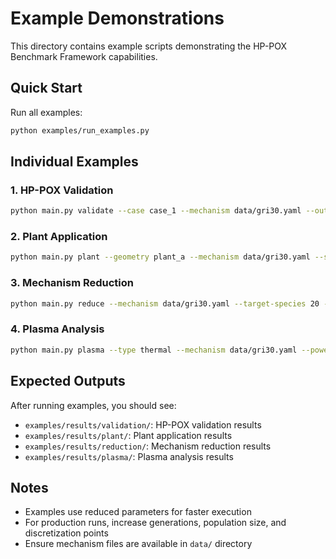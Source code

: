 # Example Demonstrations

This directory contains example scripts demonstrating the HP-POX Benchmark Framework capabilities.

## Quick Start

Run all examples:

```bash
python examples/run_examples.py
```

## Individual Examples

### 1. HP-POX Validation

```bash
python main.py validate --case case_1 --mechanism data/gri30.yaml --output examples/results/validation
```

### 2. Plant Application

```bash
python main.py plant --geometry plant_a --mechanism data/gri30.yaml --sweep --output examples/results/plant
```

### 3. Mechanism Reduction

```bash
python main.py reduce --mechanism data/gri30.yaml --target-species 20 --cases case_1 --generations 10 --output examples/results/reduction
```

### 4. Plasma Analysis

```bash
python main.py plasma --type thermal --mechanism data/gri30.yaml --power-range 50,100,150 --output examples/results/plasma
```

## Expected Outputs

After running examples, you should see:

- `examples/results/validation/`: HP-POX validation results
- `examples/results/plant/`: Plant application results
- `examples/results/reduction/`: Mechanism reduction results
- `examples/results/plasma/`: Plasma analysis results

## Notes

- Examples use reduced parameters for faster execution
- For production runs, increase generations, population size, and discretization points
- Ensure mechanism files are available in `data/` directory
